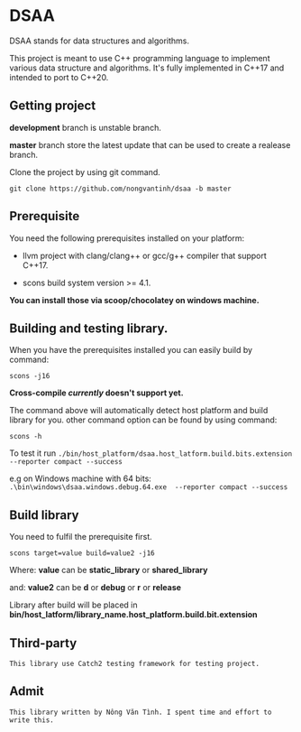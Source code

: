 # DSAA
  DSAA stands for data structures and algorithms.

  This project is meant to use C++ programming language to implement various data structure and algorithms. It's fully implemented in C++17 and intended to port to C++20.
## Getting project
**development** branch is unstable branch.

**master** branch store the latest update that can be used to create a realease branch.

  Clone the project by using git command.
  
  `git clone https://github.com/nongvantinh/dsaa -b master`
## Prerequisite
  You need the following prerequisites installed on your platform:

  - llvm project with clang/clang++ or gcc/g++ compiler that support C++17.
  
  - scons build system version >= 4.1.

  **You can install those via scoop/chocolatey on windows machine.**
  
## Building and testing library.
  When you have the prerequisites installed you can easily build by command:
  
  `scons -j16`
  
**Cross-compile _currently_ doesn't support yet.**

  The command above will automatically detect host platform and build library for you.
  other command option can be found by using command:
  
  `scons -h`
  
  To test it run `./bin/host_platform/dsaa.host_latform.build.bits.extension  --reporter compact --success`
  
  e.g on Windows machine with 64 bits: `.\bin\windows\dsaa.windows.debug.64.exe  --reporter compact --success`
  
## Build library
  
  You need to fulfil the prerequisite first.  
  
  `scons target=value build=value2 -j16`

   Where: **value** can be **static_library** or **shared_library**

   and: **value2** can be **d** or **debug** or **r** or **release**
  
  Library after build will be placed in **bin/host_latform/library_name.host_platform.build.bit.extension**
## Third-party
    This library use Catch2 testing framework for testing project.
## Admit
    This library written by Nông Văn Tình. I spent time and effort to write this.
